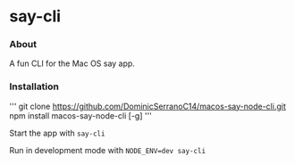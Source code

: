 # say-cli

### About
A fun CLI for the Mac OS say app.

### Installation
'''
git clone https://github.com/DominicSerranoC14/macos-say-node-cli.git
npm install macos-say-node-cli [-g]
'''

Start the app with `say-cli`

Run in development mode with `NODE_ENV=dev say-cli`
